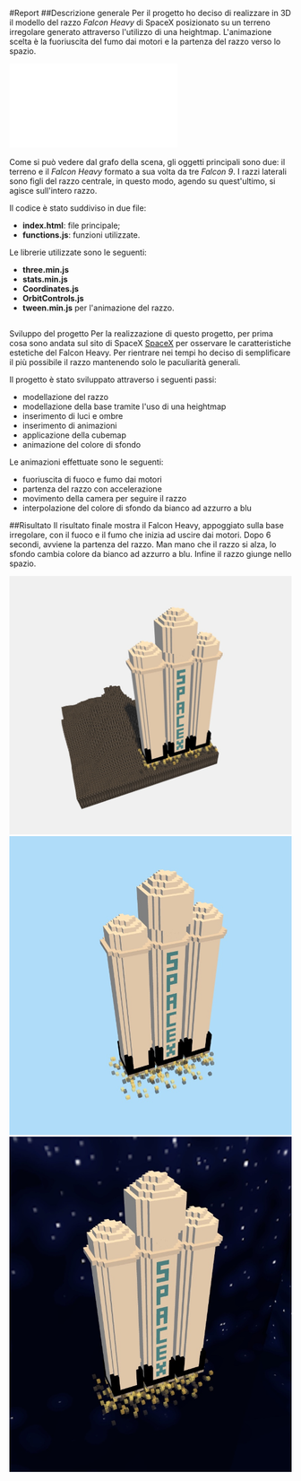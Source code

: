 #Report 
##Descrizione generale
Per il progetto ho deciso di realizzare in 3D il modello del razzo *Falcon Heavy* di SpaceX posizionato su un terreno irregolare generato attraverso l'utilizzo di una heightmap. L'animazione scelta è la fuoriuscita del fumo dai motori e la partenza del razzo verso lo spazio. 

![Scene graph](/resources/scene_graph.pdf)

Come si può vedere dal grafo della scena, gli oggetti principali sono due: il terreno e il *Falcon Heavy* formato a sua volta da tre *Falcon 9*. I razzi laterali sono figli del razzo centrale, in questo modo, agendo su quest'ultimo, si agisce sull'intero razzo.  

Il codice è stato suddiviso in due file: 

- **index.html**: file principale;
- **functions.js**: funzioni utilizzate.

Le librerie utilizzate sono le seguenti:

- **three.min.js**
- **stats.min.js**
- **Coordinates.js**
- **OrbitControls.js**
- **tween.min.js** per l'animazione del razzo.

##
Sviluppo del progetto
Per la realizzazione di questo progetto, per prima cosa sono andata sul sito di SpaceX [SpaceX](http://www.spacex.com/falcon-heavy) per osservare le caratteristiche estetiche del Falcon Heavy. Per rientrare nei tempi ho deciso di semplificare il più possibile il razzo mantenendo solo le paculiarità generali. 

Il progetto è stato sviluppato attraverso i seguenti passi: 

- modellazione del razzo 
- modellazione della base tramite l'uso di una heightmap
- inserimento di luci e ombre
- inserimento di animazioni
- applicazione della cubemap
- animazione del colore di sfondo

Le animazioni effettuate sono le seguenti: 

- fuoriuscita di fuoco e fumo dai motori
- partenza del razzo con accelerazione 
- movimento della camera per seguire il razzo
- interpolazione del colore di sfondo da bianco ad azzurro a blu


##Risultato
Il risultato finale mostra il Falcon Heavy, appoggiato sulla base irregolare, con il fuoco e il fumo che inizia ad uscire dai motori. 
Dopo 6 secondi, avviene la partenza del razzo. Man mano che il razzo si alza, lo sfondo cambia colore da bianco ad azzurro a blu. Infine il razzo giunge nello spazio.

![Razzo sulla base](/resources/base.jpeg)
![Razzo in cielo](/resources/sky.jpeg)
![Razzo sulla base](/resources/space.jpeg)
